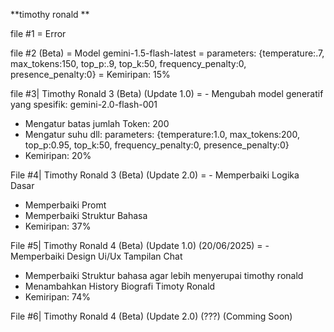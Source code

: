 **timothy ronald **

file #1 = Error

file #2 (Beta)
= Model gemini-1.5-flash-latest
= parameters: {temperature:.7, max_tokens:150, top_p:.9, top_k:50, frequency_penalty:0, presence_penalty:0}
= Kemiripan: 15%


file #3| Timothy Ronald 3 (Beta) (Update 1.0)
= - Mengubah model generatif yang spesifik: gemini-2.0-flash-001
  - Mengatur batas jumlah Token: 200
  - Mengatur suhu dll: parameters: {temperature:1.0, max_tokens:200, top_p:0.95, top_k:50, frequency_penalty:0, presence_penalty:0}
  - Kemiripan: 20%

File #4| Timothy Ronald 3 (Beta) (Update 2.0)
= - Memperbaiki Logika Dasar
  - Memperbaiki Promt
  - Memperbaiki Struktur Bahasa
  - Kemiripan: 37%

File #5| Timothy Ronald 4 (Beta) (Update 1.0) (20/06/2025) 
= - Memperbaiki Design Ui/Ux Tampilan Chat
  - Memperbaiki Struktur bahasa agar lebih menyerupai timothy ronald
  - Menambahkan History Biografi Timoty Ronald
  - Kemiripan: 74%

File #6| Timothy Ronald 4 (Beta) (Update 2.0) (???) (Comming Soon)


